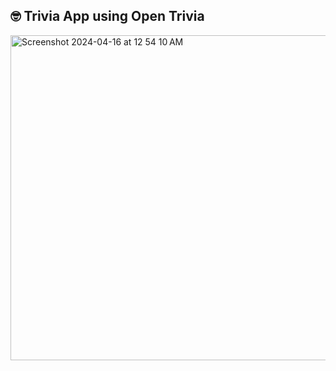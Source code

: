 ## 🤓 Trivia App using Open Trivia

<img width="520" alt="Screenshot 2024-04-16 at 12 54 10 AM" src="https://github.com/tiffanyfu7/countdown-day2/assets/71473099/531be0b0-cfe5-4e9e-8c52-ddf07c599fe4">
